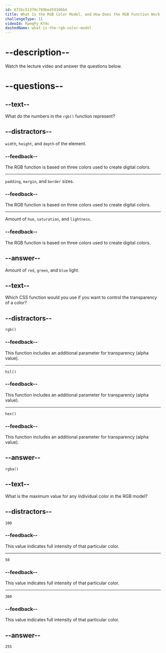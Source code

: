 ```yaml
---
id: 672bc51370c789be459186b4
title: What Is the RGB Color Model, and How Does the RGB Function Work in CSS?
challengeType: 11
videoId: RpmqPy_KY4c
dashedName: what-is-the-rgb-color-model
---
```


# --description--

Watch the lecture video and answer the questions below.

# --questions--

## --text--

What do the numbers in the `rgb()` function represent?

## --distractors--

`width`, `height`, and `depth` of the element.

### --feedback--

The RGB function is based on three colors used to create digital colors.

---

`padding`, `margin`, and `border` sizes.

### --feedback--

The RGB function is based on three colors used to create digital colors.

---

Amount of `hue`, `saturation`, and `lightness`.

### --feedback--

The RGB function is based on three colors used to create digital colors.

## --answer--

Amount of `red`, `green`, and `blue` light.

## --text--

Which CSS function would you use if you want to control the transparency of a color?

## --distractors--

`rgb()`

### --feedback--

This function includes an additional parameter for transparency (alpha value).

---

`hsl()`

### --feedback--

This function includes an additional parameter for transparency (alpha value).

---

`hex()`

### --feedback--

This function includes an additional parameter for transparency (alpha value).

## --answer--

`rgba()`

## --text--

What is the maximum value for any individual color in the RGB model?

## --distractors--

`100`

### --feedback--

This value indicates full intensity of that particular color.

---

`50`

### --feedback--

This value indicates full intensity of that particular color.

---

`360`

### --feedback--

This value indicates full intensity of that particular color.

## --answer--

`255`

